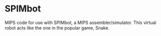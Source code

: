 SPIMbot
=======

MIPS code for use with SPIMbot, a MIPS assembler/simulator. This virtual robot acts like the one in the popular game, Snake.
